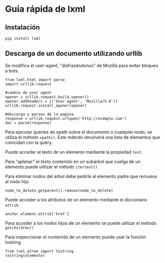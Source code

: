 # Guia rápida de lxml

## Instalación

    pip install lxml

## Descarga de un documento utilizando urllib

Se modifica el user-agent, "disfrazándonos" de Mozilla para evitar bloqueo a bots.

    from lxml.html import parse
    import urllib.request
    
    #cambio de user agent
    opener = urllib.request.build_opener()
    opener.addheaders = [('User-agent', 'Mozilla/5.0')]
    urllib.request.install_opener(opener)

    #descarga y parseo de la pagina.
    response = urllib.request.urlopen('http://example.com')
    doc = parse(response)

Para ejecutar queries de xpath sobre el documento o cualquier nodo, se utiliza el método `xpath()`.
Este método devolverá una lista de elementos que coincidan con la query. 

Puede acceder al texto de un elemento mediante la propiedad `text`.

Para "aplanar" el texto contenido en un subárbol que cuelga de un elemento puede utilizar el método `itertext()`.

Para eliminar nodos del arbol debe pedirle al elemento padre que remueva al nodo hijo.

    node_to_delete.getparent().remove(node_to_delete)

Puede acceder a los atributos de un elemento mediante el diccionario `attrib`.

    anchor_element.attrib['href']

Para acceder a los nodos hijos de un elemento se puede utilizar el método `getchildren()`

Para inspeccionar el contenido de un elemento puede usar la función tostring

    from lxml.etree import tostring
    tostring(elemento)